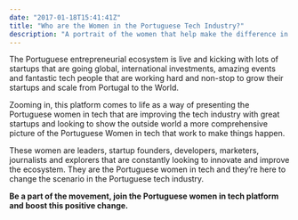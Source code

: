 ```yaml
---
date: "2017-01-18T15:41:41Z"
title: "Who are the Women in the Portuguese Tech Industry?"
description: "A portrait of the women that help make the difference in the industry."
---
```


The Portuguese entrepreneurial ecosystem is live and kicking with lots of startups that are going global, international investments, amazing events and fantastic tech people that are working hard and non-stop to grow their startups and scale from Portugal to the World.

Zooming in, this platform comes to life as a way of presenting the Portuguese women in tech that are improving the tech industry with great startups and looking to show the outside world a more comprehensive picture of the Portuguese Women in tech that work to make things happen.

These women are leaders, startup founders, developers, marketers, journalists and explorers that are constantly looking to innovate and improve the ecosystem. They are the Portuguese women in tech and they’re here to change the scenario in the Portuguese tech industry.

**Be a part of the movement, join the Portuguese women in tech platform and boost this positive change.**
